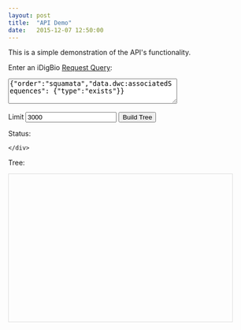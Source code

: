 ```yaml
---
layout: post
title:  "API Demo"
date:   2015-12-07 12:50:00
---
```


This is a simple demonstration of the API's functionality.

Enter an iDigBio [Request Query](https://github.com/iDigBio/idigbio-search-api/wiki/Query-Format):
    
<div>
    <form id="query_form" action="javascript:void(0);">
       <div>
           <textarea id="query" name="rq" rows="3" cols="40">{"order":"squamata","data.dwc:associatedSequences": {"type":"exists"}}</textarea><br></br>
           Limit <input name="limit" type="text" value="3000"></text>
           <input value="Build Tree" onclick="build_tree();" type="submit">
       </div>   
    </form>
</div>

Status:

<div class="container-fluid">
    <div id="status">
    
    </div>
<div>
    
Tree:
    
<div class="container-fluid">
    <div id="viewport" style="border:1px solid #ddd; min-height:300px; width:90%;" class="center-block">
    </div>
</div>

<script>

function build_tree(){
    url = "http://elk.acis.ufl.edu:8080/tree/build";
    $.get(url, $("form#query_form").serialize(), function(res){
        status_poll(res.job_id, 0);
    }, 'json')
    return false;
    
}

function status_poll(job_id, limit){
    url = "http://elk.acis.ufl.edu:8080/tree/view/" + job_id;
    $.ajax({
        url: url,
        type: 'get',
        success: function(res){    
            $("#status").html("Job " + job_id + " is " + res.status);
            if (res.status == "done" && limit < 100){
                get_tree(job_id);
            }else{
                setTimeout(function(){status_poll(job_id, limit+1)}, 2000);
            }
        }
    });
}

function get_tree(job_id){
    var obj = document.createElement("object");
    obj.type = "image/svg+xml"
    obj.data = "http://elk.acis.ufl.edu:8080/tree/render/" + job_id;

    var src = document.getElementById("viewport");
    while (src.firstChild) {
        src.removeChild(src.firstChild);
    }
    src.appendChild(obj); 
}

</script>
